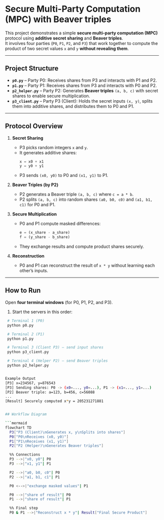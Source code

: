 # Secure Multi-Party Computation (MPC) with Beaver triples

This project demonstrates a simple **secure multi-party computation (MPC)** protocol using **additive secret sharing** and **Beaver triples**.  
It involves four parties (`P0`, `P1`, `P2`, and `P3`) that work together to compute the product of two secret values `x` and `y` **without revealing them**.

---

## Project Structure

- **`p0.py`** – Party P0: Receives shares from P3 and interacts with P1 and P2.  
- **`p1.py`** – Party P1: Receives shares from P3 and interacts with P0 and P2.  
- **`p2_helper.py`** – Party P2: Generates **Beaver triples** `(a, b, c)` with secret shares to enable secure multiplication.  
- **`p3_client.py`** – Party P3 (Client): Holds the secret inputs `(x, y)`, splits them into additive shares, and distributes them to P0 and P1.  

---

## Protocol Overview

1. **Secret Sharing**
   - P3 picks random integers `x` and `y`.
   - It generates additive shares:
     ```python
     x = x0 + x1
     y = y0 + y1
     ```
   - P3 sends `(x0, y0)` to P0 and `(x1, y1)` to P1.

2. **Beaver Triples (by P2)**
   - P2 generates a Beaver triple `(a, b, c)` where `c = a * b`.
   - P2 splits `(a, b, c)` into random shares `(a0, b0, c0)` and `(a1, b1, c1)` for P0 and P1.

3. **Secure Multiplication**
   - P0 and P1 compute masked differences:
     ```python
     e = (x_share - a_share)
     f = (y_share - b_share)
     ```
   - They exchange results and compute product shares securely.

4. **Reconstruction**
   - P0 and P1 can reconstruct the result of `x * y` without learning each other’s inputs.

---

## How to Run

Open **four terminal windows** (for P0, P1, P2, and P3).

1. Start the servers in this order:

  ```bash
   # Terminal 1 (P0)
   python p0.py

   # Terminal 2 (P1)
   python p1.py

   # Terminal 3 (Client P3) — send input shares
   python p3_client.py

   # Terminal 4 (Helper P2) — send Beaver triples
   python p2_helper.py


Example Output
[P3] x=234567, y=876543
[P3] Sending shares: P0 -> (x0=..., y0=...), P1 -> (x1=..., y1=...)
[P2] Beaver triple: a=123, b=456, c=56088
...
[Result] Securely computed x*y = 205231271881


## Workflow Diagram

```mermaid
flowchart TD
    P3["P3 (Client)\nGenerates x, y\nSplits into shares"] 
    P0["P0\nReceives (x0, y0)"] 
    P1["P1\nReceives (x1, y1)"] 
    P2["P2 (Helper)\nGenerates Beaver triples"]

    %% Connections
    P3 -->|"x0, y0"| P0
    P3 -->|"x1, y1"| P1

    P2 -->|"a0, b0, c0"| P0
    P2 -->|"a1, b1, c1"| P1

    P0 <-->|"exchange masked values"| P1

    P0 -->|"share of result"| P0
    P1 -->|"share of result"| P1

    %% Final step
    P0 & P1 -->|"Reconstruct x * y"| Result["Final Secure Product"]
